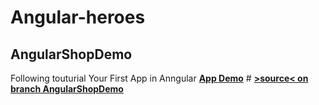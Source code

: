 
# Angular-heroes

## AngularShopDemo
Following touturial Your First App in Anngular
[**App Demo**](https://lukaszsarzynski.github.io/Angular-heroes/) # **[>source< on branch AngularShopDemo](https://github.com/LukaszSarzynski/Angular-heroes/tree/AngularShopDemo "AngularShopDemo")**
